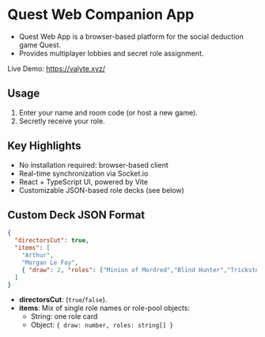 # Quest Web Companion App

- Quest Web App is a browser-based platform for the social deduction game Quest.
- Provides multiplayer lobbies and secret role assignment. 

Live Demo: https://valyte.xyz/

## Usage
1. Enter your name and room code (or host a new game).  
2. Secretly receive your role.

## Key Highlights
- No installation required: browser-based client
- Real-time synchronization via Socket.io
- React + TypeScript UI, powered by Vite
- Customizable JSON-based role decks (see below)

## Custom Deck JSON Format
```json
{
  "directorsCut": true,
  "items": [
    "Arthur",
    "Morgan Le Fay",
    { "draw": 2, "roles": ["Minion of Mordred","Blind Hunter","Trickster"] }
  ]
}
```
- **directorsCut**: (`true`/`false`).
- **items**: Mix of single role names or role-pool objects:
  - String: one role card
  - Object: `{ draw: number, roles: string[] }`
